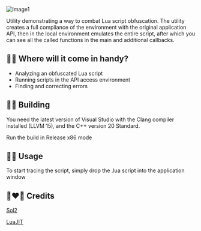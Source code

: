 
![Image1](https://media.discordapp.net/attachments/1009521316694605845/1066370554875088966/photo_2023-01-21_16-55-23.jpg)

Utility demonstrating a way to combat Lua script obfuscation. The utility creates a full compliance of the environment with the original application API, then in the local environment emulates the entire script, after which you can see all the called functions in the main and additional callbacks.

## 🕵️‍♀️ Where will it come in handy?
- Analyzing an obfuscated Lua script
- Running scripts in the API access environment
- Finding and correcting errors

## 👨‍🔧 Building
You need the latest version of Visual Studio with the Clang compiler installed (LLVM 15), and the C++ version 20 Standard.

Run the build in Release x86 mode

## 👨‍💻 Usage
To start tracing the script, simply drop the .lua script into the application window

## 👩‍❤️‍👩 Credits

[Sol2](https://github.com/ThePhD/sol2)

[LuaJIT](https://github.com/LuaJIT/LuaJIT)
